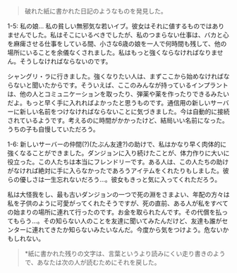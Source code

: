 > 破れた紙に書かれた日記のようなものを発見した。

1-5: 私の娘... 私の貧しい無邪気な若いイブ。彼女はそれに値するものではありませんでした。私はそこにいるべきでしたが、私のつまらない仕事は、バカと心を麻痺させる仕事をしている間、小さな6歳の娘を一人で何時間も残して、他の場所にいることを余儀なくされました。私はもっと強くならなければなりません。そうしなければならないのです。

シャングリ・ラに行きました。強くなりたい人は、まずここから始めなければならないと聞いたからです。そういえば、ここのみんなが持っているインプラントは、他の人とコミュニケーションを取ったり、弾薬や薬を作ったりできるみたいだよ。もっと早く手に入れればよかったと思うものです。通信用の新しいサーバーに新しい名前をつけなければならないことに気づきました。今は自動的に接続されているようです。考えるのに時間がかかったけど、結局いい名前になった。うちの子も自慢していただろう。

1-6: 新しいサーバーの仲間(?)(たぶん友達?)の助けで、私はかなり早く肉体的に強くなることができました。ダンジョンに入り続けたことが、体力作りに大いに役立った。この人たちは本当にフレンドリーです。ある人は、この人たちの助けがなければ絶対に手に入らなかったであろうアイテムをくれたりもしました。彼らの優しさは一生忘れないだろう...。彼女もきっと気に入ってくれただろう。

私は大怪我をし、最も古いダンジョンの一つで死の淵をさまよい、年配の方々は私を子供のように可愛がってくれたそうですが、死の直前、ある人が私をすべての始まりの場所に連れて行ったのです。お金を取られたんです。その代償を払ってもらう...。その知らない人のことを友達に聞いてみたんだけど、友達も誰がセンターに連れてきたか知らないみたいなんだ。今度から気をつけよう。危ないかもしれない。

> *紙に書かれた残りの文字は、言葉というより読みにくい走り書きのようで、あなたは次の人が読むためにそれを戻した。
